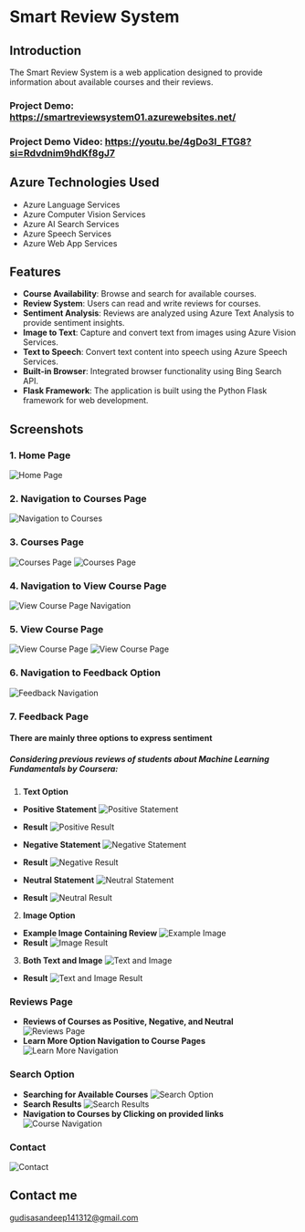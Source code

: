 # Smart Review System

## Introduction
The Smart Review System is a web application designed to provide information about available courses and their reviews.

### Project Demo: https://smartreviewsystem01.azurewebsites.net/
### Project Demo Video: https://youtu.be/4gDo3I_FTG8?si=Rdvdnim9hdKf8gJ7

## Azure Technologies Used
- Azure Language Services
- Azure Computer Vision Services
- Azure AI Search Services
- Azure Speech Services
- Azure Web App Services

## Features
- **Course Availability**: Browse and search for available courses.
- **Review System**: Users can read and write reviews for courses.
- **Sentiment Analysis**: Reviews are analyzed using Azure Text Analysis to provide sentiment insights.
- **Image to Text**: Capture and convert text from images using Azure Vision Services.
- **Text to Speech**: Convert text content into speech using Azure Speech Services.
- **Built-in Browser**: Integrated browser functionality using Bing Search API.
- **Flask Framework**: The application is built using the Python Flask framework for web development.

## Screenshots

### 1. Home Page
![Home Page](https://github.com/GudisaSandeep/frt2/assets/137704913/a059f332-1a71-4601-aff3-ebac39742a60)

### 2. Navigation to Courses Page
![Navigation to Courses](https://github.com/GudisaSandeep/frt2/assets/137704913/15dfdd8b-3d02-40a3-b210-83a5e3206980)

### 3. Courses Page
![Courses Page](https://github.com/GudisaSandeep/frt2/assets/137704913/f746278c-378d-42f5-bc84-17347976e553)
![Courses Page](https://github.com/GudisaSandeep/frt2/assets/137704913/32ea6782-5f43-4b1d-a675-81b019f5ea68)

### 4. Navigation to View Course Page
![View Course Page Navigation](https://github.com/GudisaSandeep/frt2/assets/137704913/60356d6c-0de9-4862-85ac-a86519d265e5)

### 5. View Course Page
![View Course Page](https://github.com/GudisaSandeep/frt2/assets/137704913/834973cb-0fc9-4b72-a25d-62c1ea87c4fd)
![View Course Page](https://github.com/GudisaSandeep/frt2/assets/137704913/23f1b67e-1c34-4cde-9f7c-ebe6f86dd046)

### 6. Navigation to Feedback Option
![Feedback Navigation](https://github.com/GudisaSandeep/frt2/assets/137704913/39f8f2c2-ab4c-4a5b-b2cf-b86625f8a962)

### 7. Feedback Page
#### There are mainly three options to express sentiment
##### Considering previous reviews of students about Machine Learning Fundamentals by Coursera:

1. **Text Option**

- **Positive Statement**
![Positive Statement](https://github.com/GudisaSandeep/frt2/assets/137704913/22685dfa-4c2c-42bf-9ede-c0f45a6c3b53)
- **Result**
![Positive Result](https://github.com/GudisaSandeep/frt2/assets/137704913/242f927a-4e8f-4bd8-bc3a-b65e197e6ed7)

- **Negative Statement**
![Negative Statement](https://github.com/GudisaSandeep/frt2/assets/137704913/4f2a5f22-d1ef-43d2-9cf9-2523f4723061)
- **Result**
![Negative Result](https://github.com/GudisaSandeep/frt2/assets/137704913/f3b05596-53e2-4dac-8485-b2174cc9c414)

- **Neutral Statement**
![Neutral Statement](https://github.com/GudisaSandeep/frt2/assets/137704913/7bd6a499-2bc2-4be3-a76b-a289575e7d3a)
- **Result**
![Neutral Result](https://github.com/GudisaSandeep/frt2/assets/137704913/d6c985ae-59c5-4894-b956-fdb527f8d58e)

2. **Image Option**

- **Example Image Containing Review**
![Example Image](https://github.com/GudisaSandeep/frt2/assets/137704913/43c6b564-6f94-4513-b192-25ad279c3ab3)
- **Result**
![Image Result](https://github.com/GudisaSandeep/frt2/assets/137704913/85647477-beeb-4ef6-a93a-58ba4cc7ca9b)

3. **Both Text and Image**
![Text and Image](https://github.com/GudisaSandeep/frt2/assets/137704913/e3341422-eeb3-4b97-83bd-4b4e4b8e3405)
- **Result**
![Text and Image Result](https://github.com/GudisaSandeep/frt2/assets/137704913/24812632-572f-4250-a790-4dc8e8f187a7)

### Reviews Page
- **Reviews of Courses as Positive, Negative, and Neutral**
![Reviews Page](https://github.com/GudisaSandeep/frt2/assets/137704913/098474d5-db8c-4b23-951a-e1557ca13abf)
- **Learn More Option Navigation to Course Pages**
![Learn More Navigation](https://github.com/GudisaSandeep/frt2/assets/137704913/4cc56e08-de9b-4afe-b23b-d8730c12234b)

### Search Option
- **Searching for Available Courses**
![Search Option](https://github.com/GudisaSandeep/frt2/assets/137704913/560cf073-d828-4373-bcb7-7a0e7ec758ae)
- **Search Results**
![Search Results](https://github.com/GudisaSandeep/frt2/assets/137704913/352cdf4c-a0e6-436d-8e25-5cb2b6afdf14)
- **Navigation to Courses by Clicking on provided links**
![Course Navigation](https://github.com/GudisaSandeep/frt2/assets/137704913/3628db42-1c98-4e04-b353-5ad91fba3e8f)

### Contact
![Contact](https://github.com/GudisaSandeep/frt2/assets/137704913/92669ab8-d4c1-4244-bf20-aa4ac5400a25)

## Contact me
gudisasandeep141312@gmail.com

